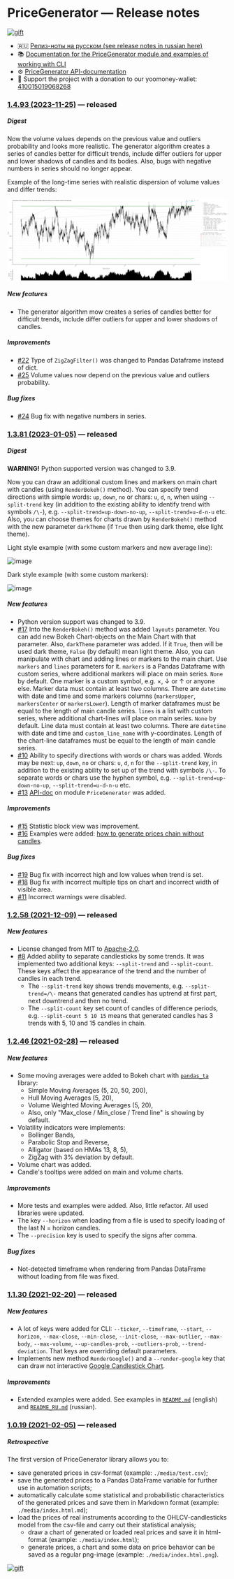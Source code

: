# PriceGenerator — Release notes

[![gift](https://badgen.net/badge/gift/donate/green)](https://yoomoney.ru/quickpay/shop-widget?writer=seller&targets=Donat%20(gift)%20for%20the%20authors%20of%20the%20PriceGenerator%20project&default-sum=999&button-text=13&payment-type-choice=on&successURL=https%3A%2F%2Ftim55667757.github.io%2FPriceGenerator%2F&quickpay=shop&account=410015019068268)

* 🇷🇺 [Релиз-ноты на русском (see release notes in russian here)](https://github.com/Tim55667757/PriceGenerator/blob/develop/CHANGELOG_RU.md)
* 📚 [Documentation for the PriceGenerator module and examples of working with CLI](https://github.com/Tim55667757/PriceGenerator/blob/master/README.md)
* ⚙️ [PriceGenerator API-documentation](https://tim55667757.github.io/PriceGenerator/docs/pricegenerator/PriceGenerator.html)
* 🎁 Support the project with a donation to our yoomoney-wallet: [410015019068268](https://yoomoney.ru/fundraise/BxB9DQNvJnk.230111)


### [1.4.93 (2023-11-25)](https://github.com/Tim55667757/PriceGenerator/releases/tag/v1.4.93) — released

##### Digest

Now the volume values depends on the previous value and outliers probability and looks more realistic. The generator algorithm creates a series of candles better for difficult trends, include differ outliers for upper and lower shadows of candles and its bodies. Also, bugs with negative numbers in series should no longer appear.

Example of the long-time series with realistic dispersion of volume values and differ trends:

![image](https://raw.githubusercontent.com/Tim55667757/PriceGenerator/develop/media/long-series-example-with-realistic-volumes.png)

##### New features

* The generator algorithm mow creates a series of candles better for difficult trends, include differ outliers for upper and lower shadows of candles.

##### Improvements

* [#22](https://github.com/Tim55667757/PriceGenerator/issues/22) Type of `ZigZagFilter()` was changed to Pandas Dataframe instead of dict.
* [#25](https://github.com/Tim55667757/PriceGenerator/issues/25) Volume values now depend on the previous value and outliers probability.

##### Bug fixes

* [#24](https://github.com/Tim55667757/PriceGenerator/issues/24) Bug fix with negative numbers in series.


### [1.3.81 (2023-01-05)](https://github.com/Tim55667757/PriceGenerator/releases/tag/1.3.81) — released

##### Digest

**WARNING!** Python supported version was changed to 3.9.
 
Now you can draw an additional custom lines and markers on main chart with candles (using `RenderBokeh()` method). You can specify trend directions with simple words: `up`, `down`, `no` or chars: `u`, `d`, `n`, when using `--split-trend` key (in addition to the existing ability to identify trend with symbols `/\-`), e.g. `--split-trend=up-down-no-up`, `--split-trend=u-d-n-u` etc. Also, you can choose themes for charts drawn by `RenderBokeh()` method with the new parameter `darkTheme` (if `True` then using dark theme, else light theme).

Light style example (with some custom markers and new average line):

![image](https://user-images.githubusercontent.com/7660870/210442177-a7d9f2bd-e426-43bb-bf5d-bf66339ea56e.png)

Dark style example (with some custom markers):

![image](https://user-images.githubusercontent.com/7660870/210591393-3f36cb5f-a8fd-4c3c-a085-23177c8c464d.png)

##### New features

* Python version support was changed to 3.9.
* [#17](https://github.com/Tim55667757/PriceGenerator/issues/17) Into the `RenderBokeh()` method was added `layouts` parameter. You can add new Bokeh Chart-objects on the Main Chart with that parameter. Also, `darkTheme` parameter was added. If it `True`, then will be used dark theme, `False` (by default) mean light theme. Also, you can manipulate with chart and adding lines or markers to the main chart. Use `markers` and `lines` parameters for it. `markers` is a Pandas Dataframe with custom series, where additional markers will place on main series. `None` by default. One marker is a custom symbol, e.g. ×, ↓ or ↑ or anyone else. Marker data must contain at least two columns. There are `datetime` with date and time and some markers columns (`markersUpper`, `markersCenter` or `markersLower`). Length of marker dataframes must be equal to the length of main candle series. `lines` is a list with custom series, where additional chart-lines will place on main series. `None` by default. Line data must contain at least two columns. There are `datetime` with date and time and `custom_line_name` with y-coordinates. Length of the chart-line dataframes must be equal to the length of main candle series.
* [#10](https://github.com/Tim55667757/PriceGenerator/issues/10) Ability to specify directions with words or chars was added. Words may be next: `up`, `down`, `no` or chars: `u`, `d`, `n` for the `--split-trend` key, in addition to the existing ability to set up of the trend with symbols `/\-`. To separate words or chars use the hyphen symbol, e.g. `--split-trend=up-down-no-up`, `--split-trend=u-d-n-u` etc.
* [#13](https://github.com/Tim55667757/PriceGenerator/issues/13) [API-doc](https://tim55667757.github.io/PriceGenerator/docs/pricegenerator/PriceGenerator.html) on module `PriceGenerator` was added.

##### Improvements

* [#15](https://github.com/Tim55667757/PriceGenerator/issues/15) Statistic block view was improvement.
* [#16](https://github.com/Tim55667757/PriceGenerator/issues/16) Examples were added: [how to generate prices chain without candles](https://github.com/Tim55667757/PriceGenerator/issues/16#issuecomment-1287875048).

##### Bug fixes

* [#19](https://github.com/Tim55667757/PriceGenerator/issues/19) Bug fix with incorrect high and low values when trend is set.
* [#18](https://github.com/Tim55667757/PriceGenerator/issues/18) Bug fix with incorrect multiple tips on chart and incorrect width of visible area.
* [#11](https://github.com/Tim55667757/PriceGenerator/issues/11) Incorrect warnings were disabled.


### [1.2.58 (2021-12-09)](https://github.com/Tim55667757/PriceGenerator/releases/tag/1.2.58) — released

##### New features

* License changed from MIT to [Apache-2.0](https://www.apache.org/licenses/LICENSE-2.0).
* [#8](https://github.com/Tim55667757/PriceGenerator/issues/8) Added ability to separate candlesticks by some trends. It was implemented two additional keys: `--split-trend` and `--split-count`. These keys affect the appearance of the trend and the number of candles in each trend.
  * The `--split-trend` key shows trends movements, e.g. `--split-trend=/\-` means that generated candles has uptrend at first part, next downtrend and then no trend.
  * The `--split-count` key set count of candles of difference periods, e.g. `--split-count 5 10 15` means that generated candles has 3 trends with 5, 10 and 15 candles in chain.


### [1.2.46 (2021-02-28)](https://github.com/Tim55667757/PriceGenerator/releases/tag/1.2.46) — released

##### New features

* Some moving averages were added to Bokeh chart with [`pandas_ta`](https://github.com/Tim55667757/pandas-ta) library:
  * Simple Moving Averages (5, 20, 50, 200),
  * Hull Moving Averages (5, 20),
  * Volume Weighted Moving Averages (5, 20),
  * Also, only "Max_close / Min_close / Trend line" is showing by default.
* Volatility indicators were implements:
  * Bollinger Bands,
  * Parabolic Stop and Reverse,
  * Alligator (based on HMAs 13, 8, 5),
  * ZigZag with 3% deviation by default.
* Volume chart was added.
* Candle's tooltips were added on main and volume charts.

##### Improvements

* More tests and examples were added. Also, little refactor. All used libraries were updated.
* The key `--horizon` when loading from a file is used to specify loading of the last N = horizon candles.
* The `--precision` key is used to specify the signs after comma.

##### Bug fixes

* Not-detected timeframe when rendering from Pandas DataFrame without loading from file was fixed.


### [1.1.30 (2021-02-20)](https://github.com/Tim55667757/PriceGenerator/releases/tag/1.1.30) — released

##### New features

* A lot of keys were added for CLI: `--ticker`, `--timeframe`, `--start`, `--horizon`, `--max-close`, `--min-close`, `--init-close`, `--max-outlier`, `--max-body`, `--max-volume`, `--up-candles-prob`, `--outliers-prob`, `--trend-deviation`. That keys are overriding default parameters.
* Implements new method `RenderGoogle()` and a `--render-google` key that can draw not interactive [Google Candlestick Chart](https://developers.google.com/chart/interactive/docs/gallery/candlestickchart).

##### Improvements

* Extended examples were added. See examples in [`README.md`](https://github.com/Tim55667757/PriceGenerator/blob/master/README.md) (english) and [`README_RU.md`](https://github.com/Tim55667757/PriceGenerator/blob/master/README_RU.md) (russian).


### [1.0.19 (2021-02-05)](https://github.com/Tim55667757/PriceGenerator/releases/tag/1.0.19) — released

##### Retrospective

The first version of PriceGenerator library allows you to:
* save generated prices in csv-format (example: `./media/test.csv`);
* save the generated prices to a Pandas DataFrame variable for further use in automation scripts;
* automatically calculate some statistical and probabilistic characteristics of the generated prices and save them in Markdown format (example: `./media/index.html.md`);
* load the prices of real instruments according to the OHLCV-candlesticks model from the csv-file and carry out their statistical analysis;
  * draw a chart of generated or loaded real prices and save it in html-format (example: `./media/index.html`);
  * generate prices, a chart and some data on price behavior can be saved as a regular png-image (example: `./media/index.html.png`).

[![gift](https://badgen.net/badge/gift/donate/green)](https://yoomoney.ru/fundraise/BxB9DQNvJnk.230111)
